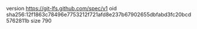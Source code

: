version https://git-lfs.github.com/spec/v1
oid sha256:12f1863c78496e7753212f721afd8e237b67902655dbfabd3fc20bcd5762811b
size 790
